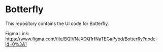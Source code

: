 # Botterfly 

This repository contains the UI code for Botterfly.

Figma Link: https://www.figma.com/file/BQIVNJXQQ1rfNaTEGaPypd/Botterfly?node-id=0%3A1
